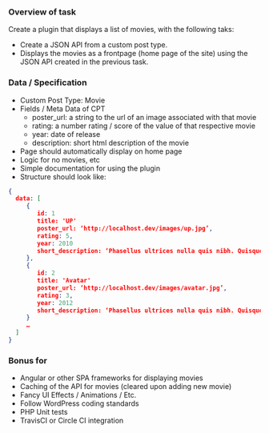 ### Overview of task
Create a plugin that displays a list of movies, with the following taks:  

- Create a JSON API from  a custom post type. 
- Displays the movies as a frontpage (home page of the site) using the JSON API created in the previous task.

### Data / Specification
- Custom Post Type: Movie
- Fields / Meta Data of CPT
  - poster_url: a string to the url of an image associated with that movie
  - rating: a number rating / score of the value of that respective movie
  - year: date of release 
  - description: short html description of the movie
- Page should automatically display on home page
- Logic for no movies, etc
- Simple documentation for using the plugin
- Structure should look like:

```json
{
  data: [
     {
        id: 1
        title: 'UP'
        poster_url: ‘http://localhost.dev/images/up.jpg’,
        rating: 5,
        year: 2010
        short_description: ‘Phasellus ultrices nulla quis nibh. Quisque a lectus',
     },
     {
        id: 2
        title: 'Avatar'
        poster_url: ‘http://localhost.dev/images/avatar.jpg’,
        rating: 3,
        year: 2012
        short_description: ‘Phasellus ultrices nulla quis nibh. Quisque a lectus',
     }
     …
  ]
}
```


### Bonus for
- Angular or other SPA frameworks for displaying movies
- Caching of the API for movies (cleared upon adding new movie)
- Fancy UI Effects / Animations / Etc.
- Follow WordPress coding standards
- PHP Unit tests
- TravisCI or Circle CI integration

